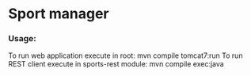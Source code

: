 # Sport manager #

### Usage: ###

To run web application execute in root: mvn compile tomcat7:run
To run REST client execute in sports-rest module: mvn compile exec:java